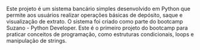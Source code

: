 Este projeto é um sistema bancário simples desenvolvido em Python que permite aos usuários realizar operações básicas de depósito, saque e visualização de extrato.
O sistema foi criado como parte do bootcamp Suzano - Python Developer. Este é o primeiro projeto do bootcamp para praticar conceitos de programação, como estruturas condicionais, loops e manipulação de strings.
